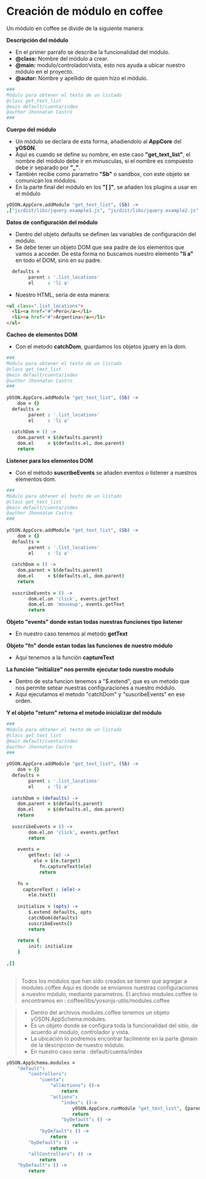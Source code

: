 # Creación de módulo en coffee

Un módulo en coffee se divide de la siguiente manera:

**Descripción del módulo**
- En el primer parrafo se describe la funcionalidad del módulo.
- **@class:** Nombre del módulo a crear.
- **@main:** modulo/controlador/vista, esto nos ayuda a ubicar nuestro módulo en el proyecto.
- **@autor:** Nombre y apellido de quien hizo el módulo.

``` coffee
###
Módulo para obtener el texto de un listado
@class get_text_list
@main default/cuenta/index
@author Jhonnatan Castro
###
```



**Cuerpo del módulo**
- Un módulo se declara de esta forma, añadiendolo al **AppCore** del **yOSON**.
- Aqui es cuando se define su nombre, en este caso **"get_text_list"**, el nombre del módulo debe ir en minusculas, si el nombre es compuesto debe ir separado por **"_"**.
- También recibe como parametro **"Sb"** o sandbox, con este objeto se comunican los módulos.
- En la parte final del módulo en los **"[ ]"**, se añaden los plugins a usar en el módulo

``` coffee
yOSON.AppCore.addModule "get_text_list", (Sb) ->
,["js/dist/libs/jquery.example1.js", "js/dist/libs/jquery.example2.js" ]
```



**Datos de configuración del módulo**
- Dentro del objeto defaults se definen las variables de configuración del módulo.
- Se debe tener un objeto DOM que sea padre de los elementos que vamos a acceder. 
  De esta forma no buscamos nuestro elemento **"li a"** en todo el DOM, sino en su padre.

``` coffee
  defaults = 
		parent : '.list_locations'
		el     : 'li a'
```



- Nuestro HTML, seria de esta manera:

``` html
<ul class=".list_locations">
  <li><a href="#">Perú</a></li>
  <li><a href="#">Argentina</a></li>
</ul>
```

**Cacheo de elementos DOM**
- Con el metodo **catchDom**, guardamos los objetos jquery en la dom.


``` coffee
###
Módulo para obtener el texto de un listado
@class get_text_list
@main default/cuenta/index
@author Jhonnatan Castro
###
 
yOSON.AppCore.addModule "get_text_list", (Sb) ->
	dom = {}
  defaults = 
		parent : '.list_locations'
		el     : 'li a'
 
  catchDom = () ->
    dom.parent = $(defaults.parent)
    dom.el     = $(defaults.el, dom.parent)
    return
```
**Listener para los elementos DOM**
- Con el método **suscribeEvents** se añaden eventos o listener a nuestros elementos dom.



``` coffee
###
Módulo para obtener el texto de un listado
@class get_text_list
@main default/cuenta/index
@author Jhonnatan Castro
###
 
yOSON.AppCore.addModule "get_text_list", (Sb) ->
	dom = {}
  defaults = 
		parent : '.list_locations'
		el     : 'li a'
 
  catchDom = () ->
    dom.parent = $(defaults.parent)
    dom.el     = $(defaults.el, dom.parent)
    return
    
  suscribeEvents = () ->
		dom.el.on 'click', events.getText
		dom.el.on 'mouseup', events.getText
		return  
```

**Objeto "events" donde estan todas nuestras funciones tipo listener**
- En nuestro caso tenemos al metodo **getText**

**Objeto "fn" donde estan todas las funciones de nuestro módulo**
- Aquí tenemos a la función **captureText**

**La función "initialize" nos permite ejecutar todo nuestro modulo**
- Dentro de esta funcion tenemos a "$.extend", que es un metodo que nos permite setear nuestras configuraciones a nuestro módulo.
- Aquí ejecutamos el metodo "catchDom" y "suscribeEvents" en ese orden.

**Y el objeto "return" retorna el metodo inicializar del módulo**



``` coffee
###
Módulo para obtener el texto de un listado
@class get_text_list
@main default/cuenta/index
@author Jhonnatan Castro
###
 
yOSON.AppCore.addModule "get_text_list", (Sb) ->
	dom = {}
  defaults = 
		parent : '.list_locations'
		el     : 'li a'
 
  catchDom = (defaults) ->
    dom.parent = $(defaults.parent)
    dom.el     = $(defaults.el, dom.parent)
    return
    
  suscribeEvents = () ->
		dom.el.on 'click', events.getText
		return  
	
	events = 
		getText: (e) ->
		  ele = $(e.target)
			fn.captureText(ele)
			return
	
	fn = 
	  captureText : (ele)->
	    ele.text()
	    
	initialize = (opts) ->
		$.extend defaults, opts
		catchDom(defaults)
		suscribeEvents()
		return
 
	return {
		init: initialize
	}
 
,[]
	
```

> Todos los módulos que han sido creados se tienen que agregar a modules.coffee
> Aquí es donde se enviamos nuestras configuraciones a nuestro módulo, mediante parametros.
> El archivo modules.coffee lo encontramos en : coffee/libs/yosonjs-utils/modules.coffee

> - Dentro del archivos modules.coffee tenemos un objeto yOSON.AppSchema.modules.
> - Es un objeto donde se configura toda la funcionalidad del sitio, de acuerdo al modulo, controlador y vista.
> - La ubicación lo podremos encontrar facilmente en la parte @main de la descripción de nuestro módulo.
> - En nuestro caso seria : default/cuenta/index

``` coffee
yOSON.AppSchema.modules =
	"default":
		"controllers":
			"cuenta":				
				"allActions": ()->
					return
				"actions":
					"index": ()->
						yOSON.AppCore.runModule "get_text_list", {parent: ".list_locations", el: "li a"} 
						return
					"byDefault": () ->
						return
			"byDefault": () ->
				return
		"byDefault": () ->
				return		
		"allControllers": () ->
			return
	"byDefault": () ->
		return
```		

  
